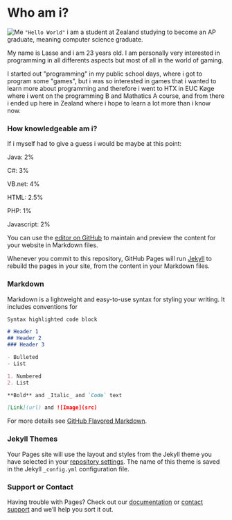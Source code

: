 # Who am i?
![Me](Images/ThisIsMe.jpg)
```"Hello World"``` i am a student at Zealand studying to become an AP graduate, meaning computer science graduate.

My name is Lasse and i am 23 years old.
I am personally very interested in programming in all differents aspects but most of all in the world of gaming.

I started out "programming" in my public school days, where i got to program some "games", but i was so interested in games that i wanted to learn more about programming and therefore i went to HTX in EUC Køge where i went on the programming B and Mathatics A course, and from there i ended up here in Zealand where i hope to learn a lot more than i know now.

### How knowledgeable am i?
If i myself had to give a guess i would be maybe at this point:

Java: 2%

C#: 3%

VB.net: 4%

HTML: 2.5%

PHP: 1%

Javascript: 2%




You can use the [editor on GitHub](https://github.com/Bombohog/Bombohog.github.io/edit/master/index.md) to maintain and preview the content for your website in Markdown files.

Whenever you commit to this repository, GitHub Pages will run [Jekyll](https://jekyllrb.com/) to rebuild the pages in your site, from the content in your Markdown files.

### Markdown

Markdown is a lightweight and easy-to-use syntax for styling your writing. It includes conventions for

```markdown
Syntax highlighted code block

# Header 1
## Header 2
### Header 3

- Bulleted
- List

1. Numbered
2. List

**Bold** and _Italic_ and `Code` text

[Link](url) and ![Image](src)
```

For more details see [GitHub Flavored Markdown](https://guides.github.com/features/mastering-markdown/).

### Jekyll Themes

Your Pages site will use the layout and styles from the Jekyll theme you have selected in your [repository settings](https://github.com/Bombohog/Bombohog.github.io/settings). The name of this theme is saved in the Jekyll `_config.yml` configuration file.

### Support or Contact

Having trouble with Pages? Check out our [documentation](https://docs.github.com/categories/github-pages-basics/) or [contact support](https://github.com/contact) and we’ll help you sort it out.
